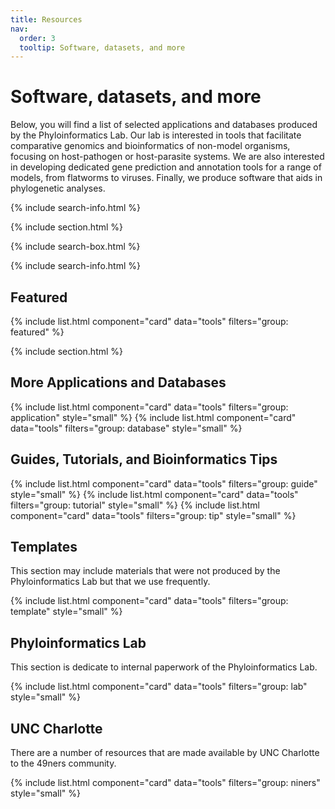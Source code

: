 ```yaml
---
title: Resources
nav:
  order: 3
  tooltip: Software, datasets, and more
---
```


# <i class="fas fa-tools"></i>Software, datasets, and more

Below, you will find a list of selected applications and databases produced by the Phyloinformatics Lab. Our lab is interested in tools that facilitate comparative genomics and bioinformatics of non-model organisms, focusing on host-pathogen or host-parasite systems. We are also interested in developing dedicated gene prediction and annotation tools for a range of models, from flatworms to viruses. Finally, we produce software that aids in phylogenetic analyses.

{% include search-info.html %}

{% include section.html %}

{% include search-box.html %}

{% include search-info.html %}

## Featured

{% include list.html component="card" data="tools" filters="group: featured" %}

{% include section.html %}

## More Applications and Databases

{% include list.html component="card" data="tools" filters="group: application" style="small" %}
{% include list.html component="card" data="tools" filters="group: database" style="small" %}

## Guides, Tutorials, and Bioinformatics Tips

{% include list.html component="card" data="tools" filters="group: guide" style="small" %}
{% include list.html component="card" data="tools" filters="group: tutorial" style="small" %}
{% include list.html component="card" data="tools" filters="group: tip" style="small" %}

## Templates

This section may include materials that were not produced by the Phyloinformatics Lab but that we use frequently.

{% include list.html component="card" data="tools" filters="group: template" style="small" %}

## Phyloinformatics Lab

This section is dedicate to internal paperwork of the Phyloinformatics Lab.

{% include list.html component="card" data="tools" filters="group: lab" style="small" %}

## UNC Charlotte

There are a number of resources that are made available by UNC Charlotte to the 49ners community.

{% include list.html component="card" data="tools" filters="group: niners" style="small" %}
